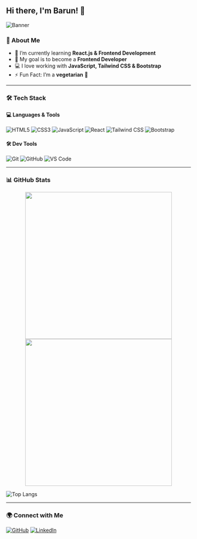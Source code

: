 ## Hi there, I'm Barun! 👋

![Banner](https://raw.githubusercontent.com/barundas97/YourUsername/main/banner.png)

### 🚀 About Me
- 🌱 I’m currently learning **React.js & Frontend Development**
- 🎯 My goal is to become a **Frontend Developer**
- 💻 I love working with **JavaScript, Tailwind CSS & Bootstrap**
- ⚡ Fun Fact: I’m a **vegetarian** 🥗

---

### 🛠️ Tech Stack

#### 💻 Languages & Tools
![HTML5](https://img.shields.io/badge/-HTML5-E34F26?style=flat-square&logo=html5&logoColor=white)
![CSS3](https://img.shields.io/badge/-CSS3-1572B6?style=flat-square&logo=css3)
![JavaScript](https://img.shields.io/badge/-JavaScript-F7DF1E?style=flat-square&logo=javascript&logoColor=black)
![React](https://img.shields.io/badge/-React-61DAFB?style=flat-square&logo=react&logoColor=black)
![Tailwind CSS](https://img.shields.io/badge/-TailwindCSS-38B2AC?style=flat-square&logo=tailwind-css)
![Bootstrap](https://img.shields.io/badge/-Bootstrap-7952B3?style=flat-square&logo=bootstrap)

#### 🛠 Dev Tools
![Git](https://img.shields.io/badge/-Git-F05032?style=flat-square&logo=git&logoColor=white)
![GitHub](https://img.shields.io/badge/-GitHub-181717?style=flat-square&logo=github)
![VS Code](https://img.shields.io/badge/-VSCode-007ACC?style=flat-square&logo=visual-studio-code)

---

### 📊 GitHub Stats
<div align="center">
  <img src="https://github-readme-stats.vercel.app/api?username=YourUsername&show_icons=true&theme=dark&cache_seconds=1800" width="400px"/>
  <img src="https://github-readme-streak-stats.herokuapp.com/?user=YourUsername&theme=dark" width="400px"/>
</div>

![Top Langs](https://github-readme-stats.vercel.app/api/top-langs/?username=YourUsername&layout=compact&theme=dark&cache_seconds=1800)

---

### 🌍 Connect with Me
[![GitHub](https://img.shields.io/badge/GitHub-100000?style=for-the-badge&logo=github)](https://github.com/YourUsername)
[![LinkedIn](https://img.shields.io/badge/LinkedIn-0077B5?style=for-the-badge&logo=linkedin)](https://linkedin.com/in/barun-das-97bd)
